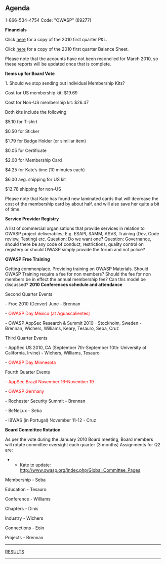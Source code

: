 ## Agenda

1-866-534-4754 Code: "OWASP" (69277)

**Financials**

Click
[here](http://www.owasp.org/index.php/File:2010_first_quarter_P%26L.xlsx)
for a copy of the 2010 first quarter P\&L.

Click
[here](http://www.owasp.org/index.php/File:2010_first_quarter_Balance_Sheet.xlsx)
for a copy of the 2010 first quarter Balance Sheet.

Please note that the accounts have not been reconciled for March 2010,
so these reports will be updated once that is complete.


**Items up for Board Vote**

1\. Should we stop sending out Individual Membership Kits?


Cost for US membership kit: $19.69

Cost for Non-US membership kit: $26.47


Both kits include the following:

$5.10 for T-shirt

$0.50 for Sticker

$1.79 for Badge Holder (or similiar item)

$0.05 for Certificate

$2.00 for Membership Card

$4.25 for Kate’s time (10 minutes each)

$6.00 avg. shipping for US kit

$12.78 shipping for non-US


Please note that Kate has found new laminated cards that will decrease
the cost of the membership card by about half, and will also save her
quite a bit of time.

**Service Provider Registry**

A list of commercial organisations that provide services in relation to
OWASP project deliverables;
E.g. ESAPI, SAMM, ASVS, Training (Dev, Code review, Testing) etc.
Question: Do we want one?
Question: Governance, should there be any code of conduct, restrictions,
quality control on registery or should OWASP simply provide the forum
and not police?

**OWASP Free Training**

Getting commonplace. Providing training on OWASP Materials.
Should OWASP Training require a fee for non members?
Should the fee for non members be in effect the annual membership fee?
Can this model be discussed?
**2010 Conferences schedule and attendance**

Second Quarter Events

\- Froc 2010 (Denver) June - Brennan

\- <span style="color:red">OWASP Day Mexico (at Aguascalientes)</span>

\- OWASP AppSec Research & Summit 2010 - Stockholm, Sweden - Brennan,
Wichers, Williams, Keary, Tesauro, Seba, Cruz

Third Quarter Events

\- AppSec US 2010, CA (September 7th-September 10th: University of
California, Irvine) - Wichers, Williams, Tesauro

\- <span style="color:red">OWASP Day Minnesota</span>

Fourth Quarter Events

\- <span style="color:red">AppSec Brazil November 16-November 19</span>

\- <span style="color:red">OWASP Germany</span>

\- Rochester Security Summit - Brennan

\- BeNeLux - Seba

\- IBWAS (in Portugal) November 11-12 - Cruz

**Board Committee Rotation**

As per the vote during the January 2010 Board meeting, Board members
will rotate committee oversight each quarter (3 months) Assignments for
Q2 are:

  -   - Kate to update:
        <http://www.owasp.org/index.php/Global_Committee_Pages>

Membership - Seba

Education - Tesauro

Conference - Williams

Chapters - Dinis

Industry - Wichers

Connections - Eoin

Projects - Brennan

<hr>

[RESULTS](http://www.owasp.org/index.php/Minutes_April_6,_2010)

<hr>